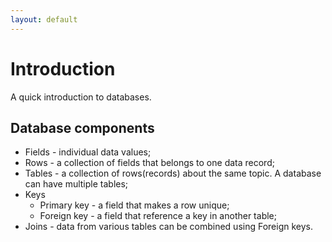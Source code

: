 ```yaml
---
layout: default
---
```


# Introduction

A quick introduction to databases.

## Database components



* Fields - individual data values;
* Rows - a collection of fields that belongs to one data record;
* Tables - a collection of rows(records) about the same topic. A database can have multiple tables;
* Keys
  * Primary key - a field that makes a row unique;
  * Foreign key - a field that reference a key in another table;
* Joins - data from various tables can be combined using Foreign keys.
